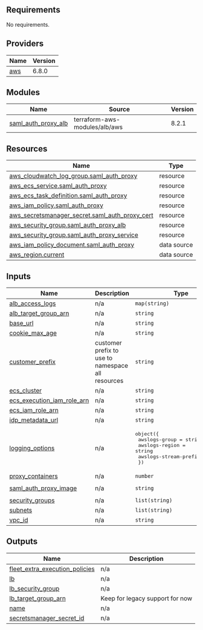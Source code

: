 ## Requirements

No requirements.

## Providers

| Name | Version |
|------|---------|
| <a name="provider_aws"></a> [aws](#provider\_aws) | 6.8.0 |

## Modules

| Name | Source | Version |
|------|--------|---------|
| <a name="module_saml_auth_proxy_alb"></a> [saml\_auth\_proxy\_alb](#module\_saml\_auth\_proxy\_alb) | terraform-aws-modules/alb/aws | 8.2.1 |

## Resources

| Name | Type |
|------|------|
| [aws_cloudwatch_log_group.saml_auth_proxy](https://registry.terraform.io/providers/hashicorp/aws/latest/docs/resources/cloudwatch_log_group) | resource |
| [aws_ecs_service.saml_auth_proxy](https://registry.terraform.io/providers/hashicorp/aws/latest/docs/resources/ecs_service) | resource |
| [aws_ecs_task_definition.saml_auth_proxy](https://registry.terraform.io/providers/hashicorp/aws/latest/docs/resources/ecs_task_definition) | resource |
| [aws_iam_policy.saml_auth_proxy](https://registry.terraform.io/providers/hashicorp/aws/latest/docs/resources/iam_policy) | resource |
| [aws_secretsmanager_secret.saml_auth_proxy_cert](https://registry.terraform.io/providers/hashicorp/aws/latest/docs/resources/secretsmanager_secret) | resource |
| [aws_security_group.saml_auth_proxy_alb](https://registry.terraform.io/providers/hashicorp/aws/latest/docs/resources/security_group) | resource |
| [aws_security_group.saml_auth_proxy_service](https://registry.terraform.io/providers/hashicorp/aws/latest/docs/resources/security_group) | resource |
| [aws_iam_policy_document.saml_auth_proxy](https://registry.terraform.io/providers/hashicorp/aws/latest/docs/data-sources/iam_policy_document) | data source |
| [aws_region.current](https://registry.terraform.io/providers/hashicorp/aws/latest/docs/data-sources/region) | data source |

## Inputs

| Name | Description | Type | Default | Required |
|------|-------------|------|---------|:--------:|
| <a name="input_alb_access_logs"></a> [alb\_access\_logs](#input\_alb\_access\_logs) | n/a | `map(string)` | `{}` | no |
| <a name="input_alb_target_group_arn"></a> [alb\_target\_group\_arn](#input\_alb\_target\_group\_arn) | n/a | `string` | n/a | yes |
| <a name="input_base_url"></a> [base\_url](#input\_base\_url) | n/a | `string` | n/a | yes |
| <a name="input_cookie_max_age"></a> [cookie\_max\_age](#input\_cookie\_max\_age) | n/a | `string` | `"1h"` | no |
| <a name="input_customer_prefix"></a> [customer\_prefix](#input\_customer\_prefix) | customer prefix to use to namespace all resources | `string` | `"fleet"` | no |
| <a name="input_ecs_cluster"></a> [ecs\_cluster](#input\_ecs\_cluster) | n/a | `string` | n/a | yes |
| <a name="input_ecs_execution_iam_role_arn"></a> [ecs\_execution\_iam\_role\_arn](#input\_ecs\_execution\_iam\_role\_arn) | n/a | `string` | n/a | yes |
| <a name="input_ecs_iam_role_arn"></a> [ecs\_iam\_role\_arn](#input\_ecs\_iam\_role\_arn) | n/a | `string` | n/a | yes |
| <a name="input_idp_metadata_url"></a> [idp\_metadata\_url](#input\_idp\_metadata\_url) | n/a | `string` | n/a | yes |
| <a name="input_logging_options"></a> [logging\_options](#input\_logging\_options) | n/a | <pre>object({<br/>    awslogs-group         = string<br/>    awslogs-region        = string<br/>    awslogs-stream-prefix = string<br/>  })</pre> | n/a | yes |
| <a name="input_proxy_containers"></a> [proxy\_containers](#input\_proxy\_containers) | n/a | `number` | `1` | no |
| <a name="input_saml_auth_proxy_image"></a> [saml\_auth\_proxy\_image](#input\_saml\_auth\_proxy\_image) | n/a | `string` | `"itzg/saml-auth-proxy:1.16.1@sha256:5be44e1f1232279774be48f6719a6a3ca0b0510bb2459ee6cf9c5015da1ab60c"` | no |
| <a name="input_security_groups"></a> [security\_groups](#input\_security\_groups) | n/a | `list(string)` | n/a | yes |
| <a name="input_subnets"></a> [subnets](#input\_subnets) | n/a | `list(string)` | n/a | yes |
| <a name="input_vpc_id"></a> [vpc\_id](#input\_vpc\_id) | n/a | `string` | n/a | yes |

## Outputs

| Name | Description |
|------|-------------|
| <a name="output_fleet_extra_execution_policies"></a> [fleet\_extra\_execution\_policies](#output\_fleet\_extra\_execution\_policies) | n/a |
| <a name="output_lb"></a> [lb](#output\_lb) | n/a |
| <a name="output_lb_security_group"></a> [lb\_security\_group](#output\_lb\_security\_group) | n/a |
| <a name="output_lb_target_group_arn"></a> [lb\_target\_group\_arn](#output\_lb\_target\_group\_arn) | Keep for legacy support for now |
| <a name="output_name"></a> [name](#output\_name) | n/a |
| <a name="output_secretsmanager_secret_id"></a> [secretsmanager\_secret\_id](#output\_secretsmanager\_secret\_id) | n/a |
